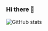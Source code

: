 ### Hi there 👋

![GitHub stats](https://github-readme-stats.vercel.app/api?username=anuraghazra&show_icons=true&theme=dracula)
